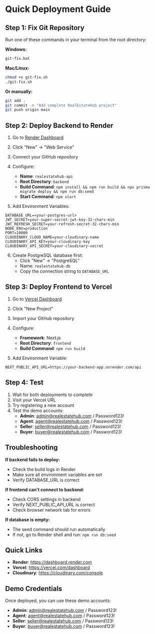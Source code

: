 # Quick Deployment Guide

## Step 1: Fix Git Repository

Run one of these commands in your terminal from the root directory:

**Windows:**

```bash
git-fix.bat
```

**Mac/Linux:**

```bash
chmod +x git-fix.sh
./git-fix.sh
```

**Or manually:**

```bash
git add .
git commit -m "Add complete RealEstateHub project"
git push origin main
```

## Step 2: Deploy Backend to Render

1. Go to [Render Dashboard](https://dashboard.render.com)
2. Click "New" → "Web Service"
3. Connect your GitHub repository
4. Configure:

   - **Name**: `realestatehub-api`
   - **Root Directory**: `backend`
   - **Build Command**: `npm install && npm run build && npx prisma migrate deploy && npm run db:seed`
   - **Start Command**: `npm start`

5. Add Environment Variables:

```
DATABASE_URL=<your-postgres-url>
JWT_SECRET=your-super-secret-jwt-key-32-chars-min
JWT_REFRESH_SECRET=your-refresh-secret-32-chars-min
NODE_ENV=production
PORT=10000
CLOUDINARY_CLOUD_NAME=your-cloudinary-name
CLOUDINARY_API_KEY=your-cloudinary-key
CLOUDINARY_API_SECRET=your-cloudinary-secret
```

6. Create PostgreSQL database first:
   - Click "New" → "PostgreSQL"
   - Name: `realestatehub-db`
   - Copy the connection string to `DATABASE_URL`

## Step 3: Deploy Frontend to Vercel

1. Go to [Vercel Dashboard](https://vercel.com/dashboard)
2. Click "New Project"
3. Import your GitHub repository
4. Configure:

   - **Framework**: Next.js
   - **Root Directory**: `frontend`
   - **Build Command**: `npm run build`

5. Add Environment Variable:

```
NEXT_PUBLIC_API_URL=https://your-backend-app.onrender.com/api
```

## Step 4: Test

1. Wait for both deployments to complete
2. Visit your Vercel URL
3. Try registering a new account
4. Test the demo accounts:
   - **Admin**: admin@realestatehub.com / Password123!
   - **Agent**: agent@realestatehub.com / Password123!
   - **Seller**: seller@realestatehub.com / Password123!
   - **Buyer**: buyer@realestatehub.com / Password123!

## Troubleshooting

**If backend fails to deploy:**

- Check the build logs in Render
- Make sure all environment variables are set
- Verify DATABASE_URL is correct

**If frontend can't connect to backend:**

- Check CORS settings in backend
- Verify NEXT_PUBLIC_API_URL is correct
- Check browser network tab for errors

**If database is empty:**

- The seed command should run automatically
- If not, go to Render shell and run: `npm run db:seed`

## Quick Links

- **Render**: https://dashboard.render.com
- **Vercel**: https://vercel.com/dashboard
- **Cloudinary**: https://cloudinary.com/console

## Demo Credentials

Once deployed, you can use these demo accounts:

- **Admin**: admin@realestatehub.com / Password123!
- **Agent**: agent@realestatehub.com / Password123!
- **Seller**: seller@realestatehub.com / Password123!
- **Buyer**: buyer@realestatehub.com / Password123!

